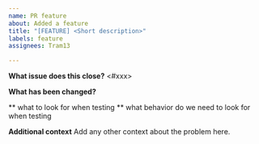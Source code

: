 ```yaml
---
name: PR feature
about: Added a feature
title: "[FEATURE] <Short description>"
labels: feature
assignees: Tram13

---
```


**What issue does this close?**
<#xxx>

**What has been changed?**
<Short description what has been changed>

** what to look for when testing **
what behavior do we need to look for when testing

**Additional context**
Add any other context about the problem here.
